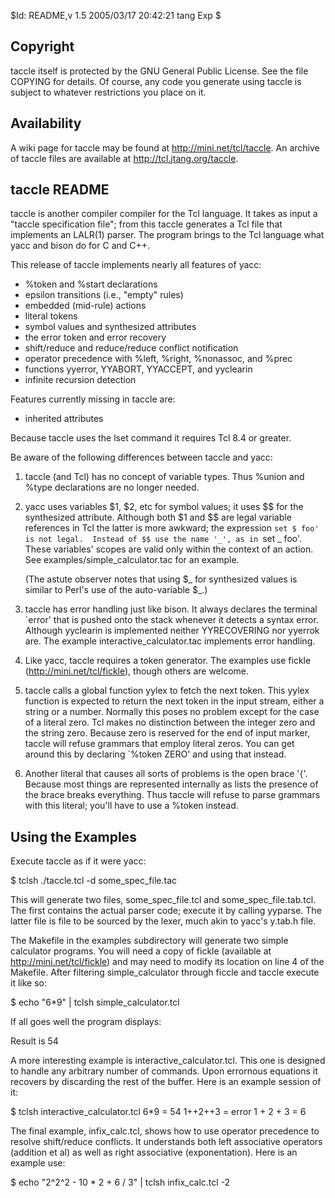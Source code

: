 $Id: README,v 1.5 2005/03/17 20:42:21 tang Exp $

Copyright
---------
taccle itself is protected by the GNU General Public License.  See the
file COPYING for details.  Of course, any code you generate using
taccle is subject to whatever restrictions you place on it.


Availability
------------
A wiki page for taccle may be found at http://mini.net/tcl/taccle.
An archive of taccle files are available at http://tcl.jtang.org/taccle.


taccle README
-------------
taccle is another compiler compiler for the Tcl language.  It takes as
input a "taccle specification file"; from this taccle generates a Tcl
file that implements an LALR(1) parser.  The program brings to the Tcl
language what yacc and bison do for C and C++.

This release of taccle implements nearly all features of yacc:
 - %token and %start declarations
 - epsilon transitions (i.e., "empty" rules)
 - embedded (mid-rule) actions
 - literal tokens
 - symbol values and synthesized attributes
 - the error token and error recovery
 - shift/reduce and reduce/reduce conflict notification
 - operator precedence with %left, %right, %nonassoc, and %prec
 - functions yyerror, YYABORT, YYACCEPT, and yyclearin
 - infinite recursion detection

Features currently missing in taccle are:
 - inherited attributes
 
Because taccle uses the lset command it requires Tcl 8.4 or greater.

Be aware of the following differences between taccle and yacc:

1. taccle (and Tcl) has no concept of variable types.  Thus %union and
   %type declarations are no longer needed.

2. yacc uses variables $1, $2, etc for symbol values; it uses $$ for
   the synthesized attribute.  Although both $1 and $$ are legal
   variable references in Tcl the latter is more awkward; the
   expression `set $ foo' is not legal.  Instead of $$ use the name
   '_', as in `set _ foo'.  These variables' scopes are valid only
   within the context of an action.  See
   examples/simple_calculator.tac for an example.

   (The astute observer notes that using $_ for synthesized values is
   similar to Perl's use of the auto-variable $_.)

3. taccle has error handling just like bison.  It always declares the
   terminal `error' that is pushed onto the stack whenever it detects
   a syntax error.  Although yyclearin is implemented neither
   YYRECOVERING nor yyerrok are.  The example
   interactive_calculator.tac implements error handling.

4. Like yacc, taccle requires a token generator.  The examples use
   fickle (http://mini.net/tcl/fickle), though others are welcome.

5. taccle calls a global function yylex to fetch the next token.  This
   yylex function is expected to return the next token in the input
   stream, either a string or a number.  Normally this poses no
   problem except for the case of a literal zero.  Tcl makes no
   distinction between the integer zero and the string zero.  Because
   zero is reserved for the end of input marker, taccle will refuse
   grammars that employ literal zeros.  You can get around this by
   declaring `%token ZERO' and using that instead.

6. Another literal that causes all sorts of problems is the open brace
   '{'.  Because most things are represented internally as lists the
   presence of the brace breaks everything.  Thus taccle will refuse
   to parse grammars with this literal; you'll have to use a %token
   instead.

   
Using the Examples
------------------
Execute taccle as if it were yacc:

  $ tclsh ./taccle.tcl -d some_spec_file.tac

This will generate two files, some_spec_file.tcl and
some_spec_file.tab.tcl.  The first contains the actual parser code;
execute it by calling yyparse.  The latter file is file to be sourced
by the lexer, much akin to yacc's y.tab.h file.

The Makefile in the examples subdirectory will generate two simple
calculator programs.  You will need a copy of fickle (available at
http://mini.net/tcl/fickle) and may need to modify its location on
line 4 of the Makefile.  After filtering simple_calculator through
ficcle and taccle execute it like so:

  $ echo "6*9" | tclsh simple_calculator.tcl

If all goes well the program displays:

  Result is 54

A more interesting example is interactive_calculator.tcl.  This one is
designed to handle any arbitrary number of commands.  Upon errornous
equations it recovers by discarding the rest of the buffer.  Here is
an example session of it:

  $ tclsh interactive_calculator.tcl
  6*9
   = 54
  1++2++3
   = error
  1 + 2 + 3
   = 6

The final example, infix_calc.tcl, shows how to use operator
precedence to resolve shift/reduce conflicts.  It understands both
left associative operators (addition et al) as well as right
associative (exponentation).  Here is an example use:

  $ echo "2^2^2 - 10 * 2 + 6 / 3" | tclsh infix_calc.tcl
          -2
